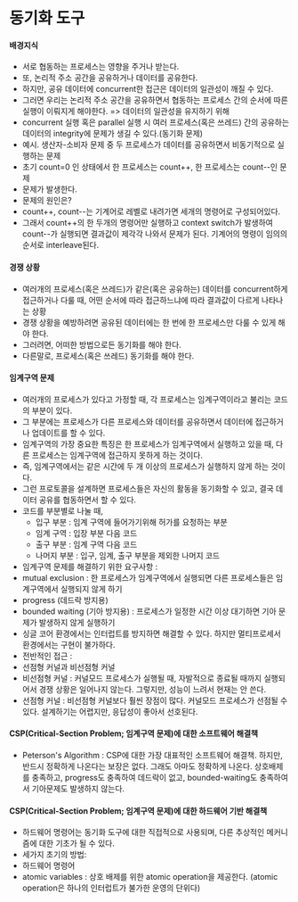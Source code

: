 # 동기화 도구   
#### 배경지식   
- 서로 협동하는 프로세스는 영향을 주거나 받는다.
- 또, 논리적 주소 공간을 공유하거나 데이터를 공유한다.
- 하지만, 공유 데이터에 concurrent한 접근은 데이터의 일관성이 깨질 수 있다.
- 그러면 우리는 논리적 주소 공간을 공유하면서 협동하는 프로세스 간의 순서에 따른 실행이 이뤄지게 해야한다. => 데이터의 일관성을 유지하기 위해
- concurrent 실행 혹은 parallel 실행 시 여러 프로세스(혹은 쓰레드) 간의 공유하는 데이터의 integrity에 문제가 생길 수 있다.(동기화 문제)
- 예시. 생산자-소비자 문제 중 두 프로세스가 데이터를 공유하면서 비동기적으로 실행하는 문제
- 초기 count=0 인 상태에서 한 프로세스는 count++, 한 프로세스는 count--인 문제
- 문제가 발생한다.
- 문제의 원인은?
- count++, count--는 기계어로 레벨로 내려가면 세개의 명령어로 구성되어있다.
- 그래서 count++의 한 두개의 명령어만 실행하고 context switch가 발생하여 count--가 실행되면 결과값이 제각각 나와서 문제가 된다. 기계어의 명령이 임의의 순서로 interleave된다.

#### 경쟁 상황     
- 여러개의 프로세스(혹은 쓰레드)가 같은(혹은 공유하는) 데이터를 concurrent하게 접근하거나 다룰 때, 어떤 순서에 따라 접근하느냐에 따라 결과값이 다르게 나타나는 상황
- 경쟁 상황을 예방하려면 공유된 데이터에는 한 번에 한 프로세스만 다룰 수 있게 해야 한다.
- 그러려면, 어떠한 방법으로든 동기화를 해야 한다.
- 다른말로, 프로세스(혹은 쓰레드) 동기화를 해야 한다.

#### 임계구역 문제   
- 여러개의 프로세스가 있다고 가정할 때, 각 프로세스는 임계구역이라고 불리는 코드의 부분이 있다.
- 그 부분에는 프로세스가 다른 프로세스와 데이터를 공유하면서 데이터에 접근하거나 업데이트를 할 수 있다. 
- 임계구역의 가장 중요한 특징은 한 프로세스가 임계구역에서 실행하고 있을 때, 다른 프로세스는 임계구역에 접근하지 못하게 하는 것이다.
- 즉, 임계구역에서는 같은 시간에 두 개 이상의 프로세스가 실행하지 않게 하는 것이다.
- 그런 프로토콜을 설계하면 프로세스들은 자신의 활동을 동기화할 수 있고, 결국 데이터 공유를 협동하면서 할 수 있다.
- 코드를 부분별로 나눌 때,
  - 입구 부분 : 임계 구역에 들어가기위해 허가를 요청하는 부분
  - 임계 구역 : 입장 부분 다음 코드
  - 출구 부분 : 임계 구역 다음 코드
  - 나머지 부분 : 입구, 임계, 출구 부분을 제외한 나머지 코드
- 임계구역 문제를 해결하기 위한 요구사항 : 
- mutual exclusion : 한 프로세스가 임계구역에서 실행되면 다른 프로세스들은 임계구역에서 실행되지 않게 하기
- progress (데드락 방지용)
- bounded waiting (기아 방지용) : 프로세스가 일정한 시간 이상 대기하면 기아 문제가 발생하지 않게 실행하기
- 싱글 코어 환경에서는 인터럽트를 방지하면 해결할 수 있다. 하지만 멀티프로세서 환경에서는 구현이 불가하다.
- 전반적인 접근 :
- 선점형 커널과 비선점형 커널
- 비선점형 커널 : 커널모드 프로세스가 실행될 때, 자발적으로 종료될 때까지 실행되어서 경쟁 상황은 일어나지 않는다. 그렇지만, 성능이 느려서 현재는 안 쓴다.
- 선점형 커널 : 비선점형 커널보다 훨씬 장점이 많다. 커널모드 프로세스가 선점될 수 있다. 설계하기는 어렵지만, 응답성이 좋아서 선호된다.

#### CSP(Critical-Section Problem; 임계구역 문제)에 대한 소프트웨어 해결책
- Peterson's Algorithm : CSP에 대한 가장 대표적인 소프트웨어 해결책. 하지만, 반드시 정확하게 나온다는 보장은 없다. 그래도 아마도 정확하게 나온다. 상호배제를 충족하고, progress도 충족하여 데드락이 없고, bounded-waiting도 충족하여서 기아문제도 발생하지 않는다.
  
#### CSP(Critical-Section Problem; 임계구역 문제)에 대한 하드웨어 기반 해결책
 - 하드웨어 명령어는 동기화 도구에 대한 직접적으로 사용되며, 다른 추상적인 메커니즘에 대한 기초가 될 수 있다.
 - 세가지 초기의 방법:
  - 하드웨어 명령어
  - atomic variables : 상호 배제를 위한 atomic operation을 제공한다. (atomic operation은 하나의 인터럽트가 불가한 운영의 단위다)
  
 
 
 
 
 
 
